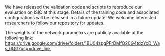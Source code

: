 We have released the validation code and scripts to reproduce our evaluation on ISIC at this stage. 
Details of the training code and associated configurations will be released in a future update. 
We welcome interested researchers to follow our repository for updates.


The weights of the network parameters are publicly available at the following link:
https://drive.google.com/drive/folders/1BU04zpgPFrDMfQ20G4tdzYcD_Was_0QG?usp=drive_link


